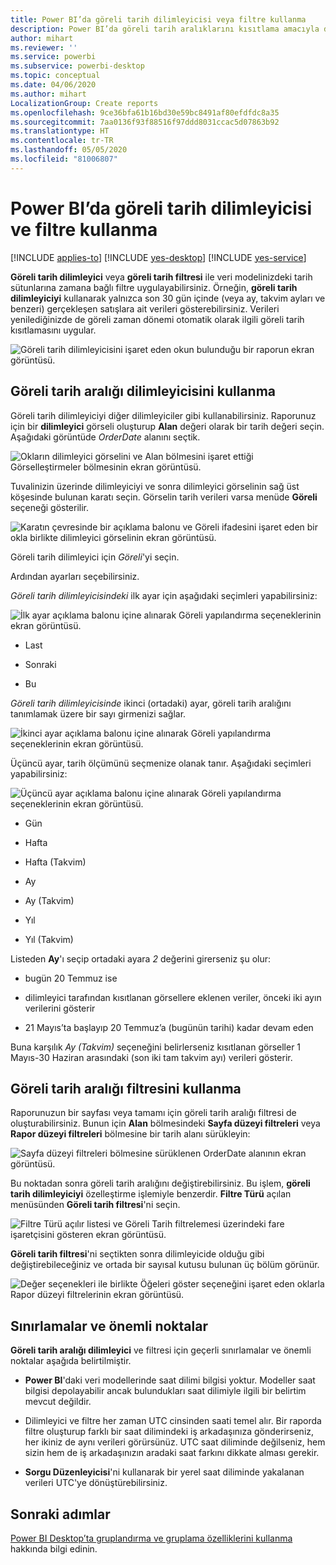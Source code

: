 ```yaml
---
title: Power BI’da göreli tarih dilimleyicisi veya filtre kullanma
description: Power BI’da göreli tarih aralıklarını kısıtlama amacıyla dilimleyicileri veya filtreleri kullanmayı öğrenin
author: mihart
ms.reviewer: ''
ms.service: powerbi
ms.subservice: powerbi-desktop
ms.topic: conceptual
ms.date: 04/06/2020
ms.author: mihart
LocalizationGroup: Create reports
ms.openlocfilehash: 9ce36bfa61b16bd30e59bc8491af80efdfdc8a35
ms.sourcegitcommit: 7aa0136f93f88516f97ddd8031ccac5d07863b92
ms.translationtype: HT
ms.contentlocale: tr-TR
ms.lasthandoff: 05/05/2020
ms.locfileid: "81006807"
---
```

# <a name="use-a-relative-date-slicer-and-filter-in-power-bi"></a>Power BI’da göreli tarih dilimleyicisi ve filtre kullanma

[!INCLUDE [applies-to](../includes/applies-to.md)] [!INCLUDE [yes-desktop](../includes/yes-desktop.md)] [!INCLUDE [yes-service](../includes/yes-service.md)]

**Göreli tarih dilimleyici** veya **göreli tarih filtresi** ile veri modelinizdeki tarih sütunlarına zamana bağlı filtre uygulayabilirsiniz. Örneğin, **göreli tarih dilimleyiciyi** kullanarak yalnızca son 30 gün içinde (veya ay, takvim ayları ve benzeri) gerçekleşen satışlara ait verileri gösterebilirsiniz. Verileri yenilediğinizde de göreli zaman dönemi otomatik olarak ilgili göreli tarih kısıtlamasını uygular.

![Göreli tarih dilimleyicisini işaret eden okun bulunduğu bir raporun ekran görüntüsü.](media/desktop-slicer-filter-date-range/relative-date-range-slicer-filter-01.png)

## <a name="use-the-relative-date-range-slicer"></a>Göreli tarih aralığı dilimleyicisini kullanma

Göreli tarih dilimleyiciyi diğer dilimleyiciler gibi kullanabilirsiniz. Raporunuz için bir **dilimleyici** görseli oluşturup **Alan** değeri olarak bir tarih değeri seçin. Aşağıdaki görüntüde *OrderDate* alanını seçtik.

![Okların dilimleyici görselini ve Alan bölmesini işaret ettiği Görselleştirmeler bölmesinin ekran görüntüsü.](media/desktop-slicer-filter-date-range/relative-date-range-slicer-filter-02.png)

Tuvalinizin üzerinde dilimleyiciyi ve sonra dilimleyici görselinin sağ üst köşesinde bulunan karatı seçin. Görselin tarih verileri varsa menüde **Göreli** seçeneği gösterilir.

![Karatın çevresinde bir açıklama balonu ve Göreli ifadesini işaret eden bir okla birlikte dilimleyici görselinin ekran görüntüsü.](media/desktop-slicer-filter-date-range/relative-date-range-slicer-filter-03.png)

Göreli tarih dilimleyici için *Göreli*'yi seçin.

Ardından ayarları seçebilirsiniz.

*Göreli tarih dilimleyicisindeki* ilk ayar için aşağıdaki seçimleri yapabilirsiniz:

![İlk ayar açıklama balonu içine alınarak Göreli yapılandırma seçeneklerinin ekran görüntüsü.](media/desktop-slicer-filter-date-range/relative-date-range-slicer-filter-04.png)

* Last

* Sonraki

* Bu

*Göreli tarih dilimleyicisinde* ikinci (ortadaki) ayar, göreli tarih aralığını tanımlamak üzere bir sayı girmenizi sağlar.

![İkinci ayar açıklama balonu içine alınarak Göreli yapılandırma seçeneklerinin ekran görüntüsü.](media/desktop-slicer-filter-date-range/relative-date-range-slicer-filter-04a.png)

Üçüncü ayar, tarih ölçümünü seçmenize olanak tanır. Aşağıdaki seçimleri yapabilirsiniz:

![Üçüncü ayar açıklama balonu içine alınarak Göreli yapılandırma seçeneklerinin ekran görüntüsü.](media/desktop-slicer-filter-date-range/relative-date-range-slicer-filter-05.png)

* Gün

* Hafta

* Hafta (Takvim)

* Ay

* Ay (Takvim)

* Yıl

* Yıl (Takvim)

Listeden **Ay**'ı seçip ortadaki ayara *2* değerini girerseniz şu olur:

* bugün 20 Temmuz ise

* dilimleyici tarafından kısıtlanan görsellere eklenen veriler, önceki iki ayın verilerini gösterir

* 21 Mayıs’ta başlayıp 20 Temmuz’a (bugünün tarihi) kadar devam eden

Buna karşılık *Ay (Takvim)* seçeneğini belirlerseniz kısıtlanan görseller 1 Mayıs-30 Haziran arasındaki (son iki tam takvim ayı) verileri gösterir.

## <a name="using-the-relative-date-range-filter"></a>Göreli tarih aralığı filtresini kullanma

Raporunuzun bir sayfası veya tamamı için göreli tarih aralığı filtresi de oluşturabilirsiniz. Bunun için **Alan** bölmesindeki **Sayfa düzeyi filtreleri** veya **Rapor düzeyi filtreleri** bölmesine bir tarih alanı sürükleyin:

![Sayfa düzeyi filtreleri bölmesine sürüklenen OrderDate alanının ekran görüntüsü.](media/desktop-slicer-filter-date-range/relative-date-range-slicer-filter-06.png)

Bu noktadan sonra göreli tarih aralığını değiştirebilirsiniz. Bu işlem, **göreli tarih dilimleyiciyi** özelleştirme işlemiyle benzerdir. **Filtre Türü** açılan menüsünden **Göreli tarih filtresi**'ni seçin.

![Filtre Türü açılır listesi ve Göreli Tarih filtrelemesi üzerindeki fare işaretçisini gösteren ekran görüntüsü.](media/desktop-slicer-filter-date-range/relative-date-range-slicer-filter-07.png)

**Göreli tarih filtresi**'ni seçtikten sonra dilimleyicide olduğu gibi değiştirebileceğiniz ve ortada bir sayısal kutusu bulunan üç bölüm görünür.

![Değer seçenekleri ile birlikte Öğeleri göster seçeneğini işaret eden oklarla Rapor düzeyi filtrelerinin ekran görüntüsü.](media/desktop-slicer-filter-date-range/relative-date-range-slicer-filter-08.png)

## <a name="limitations-and-considerations"></a>Sınırlamalar ve önemli noktalar

**Göreli tarih aralığı dilimleyici** ve filtresi için geçerli sınırlamalar ve önemli noktalar aşağıda belirtilmiştir.

* **Power BI**'daki veri modellerinde saat dilimi bilgisi yoktur. Modeller saat bilgisi depolayabilir ancak bulundukları saat dilimiyle ilgili bir belirtim mevcut değildir.

* Dilimleyici ve filtre her zaman UTC cinsinden saati temel alır. Bir raporda filtre oluşturup farklı bir saat dilimindeki iş arkadaşınıza gönderirseniz, her ikiniz de aynı verileri görürsünüz. UTC saat diliminde değilseniz, hem sizin hem de iş arkadaşınızın aradaki saat farkını dikkate alması gerekir.

* **Sorgu Düzenleyicisi**'ni kullanarak bir yerel saat diliminde yakalanan verileri UTC'ye dönüştürebilirsiniz.

## <a name="next-steps"></a>Sonraki adımlar

[Power BI Desktop’ta gruplandırma ve gruplama özelliklerini kullanma](../desktop-grouping-and-binning.md) hakkında bilgi edinin.
